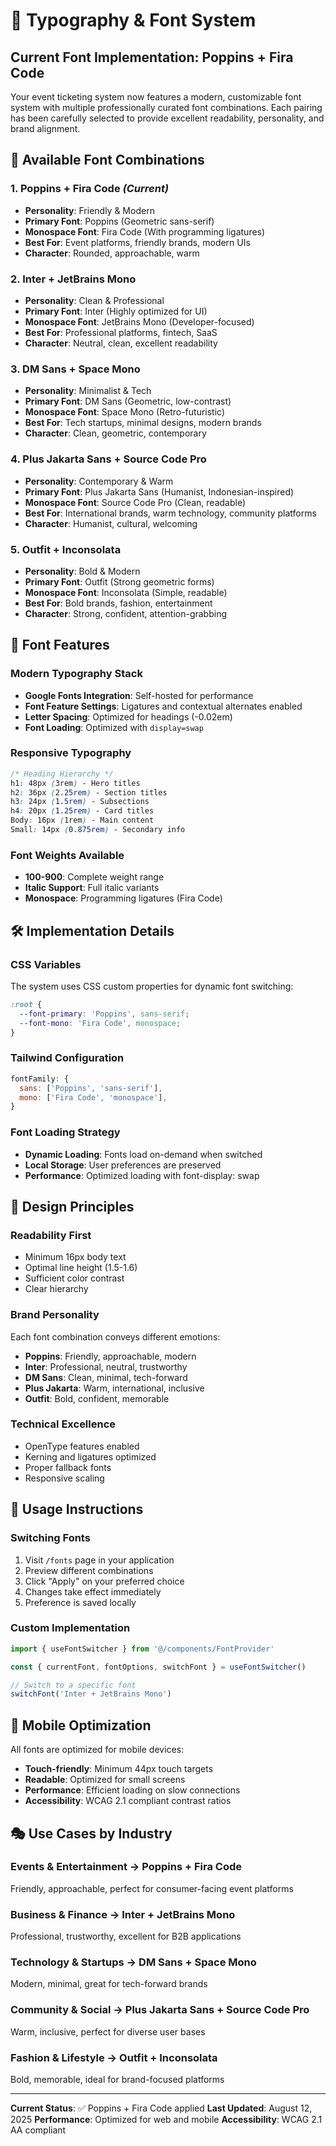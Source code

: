 # 🎨 Typography & Font System

## Current Font Implementation: **Poppins + Fira Code**

Your event ticketing system now features a modern, customizable font system with multiple professionally curated font combinations. Each pairing has been carefully selected to provide excellent readability, personality, and brand alignment.

## 🚀 **Available Font Combinations**

### 1. **Poppins + Fira Code** *(Current)*
- **Personality**: Friendly & Modern
- **Primary Font**: Poppins (Geometric sans-serif)
- **Monospace Font**: Fira Code (With programming ligatures)
- **Best For**: Event platforms, friendly brands, modern UIs
- **Character**: Rounded, approachable, warm

### 2. **Inter + JetBrains Mono**
- **Personality**: Clean & Professional  
- **Primary Font**: Inter (Highly optimized for UI)
- **Monospace Font**: JetBrains Mono (Developer-focused)
- **Best For**: Professional platforms, fintech, SaaS
- **Character**: Neutral, clean, excellent readability

### 3. **DM Sans + Space Mono**
- **Personality**: Minimalist & Tech
- **Primary Font**: DM Sans (Geometric, low-contrast)
- **Monospace Font**: Space Mono (Retro-futuristic)
- **Best For**: Tech startups, minimal designs, modern brands
- **Character**: Clean, geometric, contemporary

### 4. **Plus Jakarta Sans + Source Code Pro**
- **Personality**: Contemporary & Warm
- **Primary Font**: Plus Jakarta Sans (Humanist, Indonesian-inspired)
- **Monospace Font**: Source Code Pro (Clean, readable)
- **Best For**: International brands, warm technology, community platforms
- **Character**: Humanist, cultural, welcoming

### 5. **Outfit + Inconsolata**
- **Personality**: Bold & Modern
- **Primary Font**: Outfit (Strong geometric forms)
- **Monospace Font**: Inconsolata (Simple, readable)
- **Best For**: Bold brands, fashion, entertainment
- **Character**: Strong, confident, attention-grabbing

## 🎯 **Font Features**

### **Modern Typography Stack**
- **Google Fonts Integration**: Self-hosted for performance
- **Font Feature Settings**: Ligatures and contextual alternates enabled
- **Letter Spacing**: Optimized for headings (-0.02em)
- **Font Loading**: Optimized with `display=swap`

### **Responsive Typography**
```css
/* Heading Hierarchy */
h1: 48px (3rem) - Hero titles
h2: 36px (2.25rem) - Section titles  
h3: 24px (1.5rem) - Subsections
h4: 20px (1.25rem) - Card titles
Body: 16px (1rem) - Main content
Small: 14px (0.875rem) - Secondary info
```

### **Font Weights Available**
- **100-900**: Complete weight range
- **Italic Support**: Full italic variants
- **Monospace**: Programming ligatures (Fira Code)

## 🛠 **Implementation Details**

### **CSS Variables**
The system uses CSS custom properties for dynamic font switching:
```css
:root {
  --font-primary: 'Poppins', sans-serif;
  --font-mono: 'Fira Code', monospace;
}
```

### **Tailwind Configuration**
```javascript
fontFamily: {
  sans: ['Poppins', 'sans-serif'],
  mono: ['Fira Code', 'monospace'],
}
```

### **Font Loading Strategy**
- **Dynamic Loading**: Fonts load on-demand when switched
- **Local Storage**: User preferences are preserved
- **Performance**: Optimized loading with font-display: swap

## 🎨 **Design Principles**

### **Readability First**
- Minimum 16px body text
- Optimal line height (1.5-1.6)
- Sufficient color contrast
- Clear hierarchy

### **Brand Personality**
Each font combination conveys different emotions:
- **Poppins**: Friendly, approachable, modern
- **Inter**: Professional, neutral, trustworthy  
- **DM Sans**: Clean, minimal, tech-forward
- **Plus Jakarta**: Warm, international, inclusive
- **Outfit**: Bold, confident, memorable

### **Technical Excellence**
- OpenType features enabled
- Kerning and ligatures optimized
- Proper fallback fonts
- Responsive scaling

## 🔧 **Usage Instructions**

### **Switching Fonts**
1. Visit `/fonts` page in your application
2. Preview different combinations
3. Click "Apply" on your preferred choice
4. Changes take effect immediately
5. Preference is saved locally

### **Custom Implementation**
```typescript
import { useFontSwitcher } from '@/components/FontProvider'

const { currentFont, fontOptions, switchFont } = useFontSwitcher()

// Switch to a specific font
switchFont('Inter + JetBrains Mono')
```

## 📱 **Mobile Optimization**

All fonts are optimized for mobile devices:
- **Touch-friendly**: Minimum 44px touch targets
- **Readable**: Optimized for small screens
- **Performance**: Efficient loading on slow connections
- **Accessibility**: WCAG 2.1 compliant contrast ratios

## 🎭 **Use Cases by Industry**

### **Events & Entertainment** → Poppins + Fira Code
Friendly, approachable, perfect for consumer-facing event platforms

### **Business & Finance** → Inter + JetBrains Mono  
Professional, trustworthy, excellent for B2B applications

### **Technology & Startups** → DM Sans + Space Mono
Modern, minimal, great for tech-forward brands

### **Community & Social** → Plus Jakarta Sans + Source Code Pro
Warm, inclusive, perfect for diverse user bases

### **Fashion & Lifestyle** → Outfit + Inconsolata
Bold, memorable, ideal for brand-focused platforms

---

**Current Status**: ✅ Poppins + Fira Code applied
**Last Updated**: August 12, 2025
**Performance**: Optimized for web and mobile
**Accessibility**: WCAG 2.1 AA compliant
